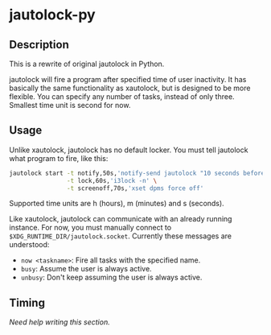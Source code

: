# jautolock-py

## Description

This is a rewrite of original jautolock in Python.

jautolock will fire a program after specified time of user inactivity.
It has basically the same functionality as xautolock,
but is designed to be more flexible.
You can specify any number of tasks, instead of only three.
Smallest time unit is second for now.

## Usage

Unlike xautolock, jautolock has no default locker.
You must tell jautolock what program to fire, like this:

```bash
jautolock start -t notify,50s,'notify-send jautolock "10 seconds before locking"' \
                -t lock,60s,'i3lock -n' \
                -t screenoff,70s,'xset dpms force off'
```

Supported time units are h (hours), m (minutes) and s (seconds).

Like xautolock, jautolock can communicate with an already running instance.
For now, you must manually connect to `$XDG_RUNTIME_DIR/jautolock.socket`.
Currently these messages are understood:

+ `now <taskname>`: Fire all tasks with the specified name.
+ `busy`: Assume the user is always active.
+ `unbusy`: Don't keep assuming the user is always active.

## Timing

*Need help writing this section.*
